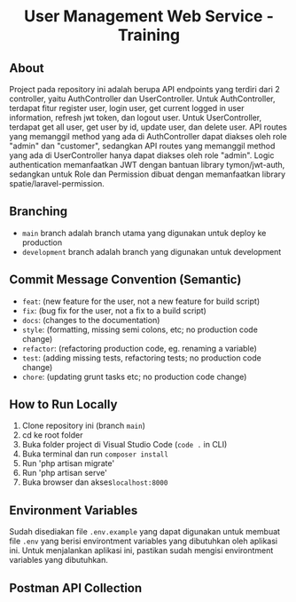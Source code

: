 # <h1 align="center"> User Management Web Service - Training </h4> </h1>

## About

Project pada repository ini adalah berupa API endpoints yang terdiri dari 2 controller, yaitu AuthController dan UserController. Untuk AuthController, terdapat fitur register user, login user, get current logged in user information, refresh jwt token, dan logout user. Untuk UserController, terdapat get all user, get user by id, update user, dan delete user. API routes yang memanggil method yang ada di AuthController dapat diakses oleh role "admin" dan "customer", sedangkan API routes yang memanggil method yang ada di UserController hanya dapat diakses oleh role "admin".
Logic authentication memanfaatkan JWT dengan bantuan library tymon/jwt-auth, sedangkan untuk Role dan Permission dibuat dengan memanfaatkan library spatie/laravel-permission.

## Branching

-   `main` branch adalah branch utama yang digunakan untuk deploy ke production
-   `development` branch adalah branch yang digunakan untuk development

## Commit Message Convention (Semantic)

-   `feat`: (new feature for the user, not a new feature for build script)
-   `fix`: (bug fix for the user, not a fix to a build script)
-   `docs`: (changes to the documentation)
-   `style`: (formatting, missing semi colons, etc; no production code change)
-   `refactor`: (refactoring production code, eg. renaming a variable)
-   `test`: (adding missing tests, refactoring tests; no production code change)
-   `chore`: (updating grunt tasks etc; no production code change)

## How to Run Locally

1. Clone repository ini (branch `main`)
2. cd ke root folder
3. Buka folder project di Visual Studio Code (`code .` in CLI)
4. Buka terminal dan run `composer install`
5. Run 'php artisan migrate'
6. Run 'php artisan serve'
7. Buka browser dan akses`localhost:8000`

## Environment Variables

Sudah disediakan file `.env.example` yang dapat digunakan untuk membuat file `.env` yang berisi environtment variables yang dibutuhkan oleh aplikasi ini. Untuk menjalankan aplikasi ini, pastikan sudah mengisi environtment variables yang dibutuhkan.

## Postman API Collection
